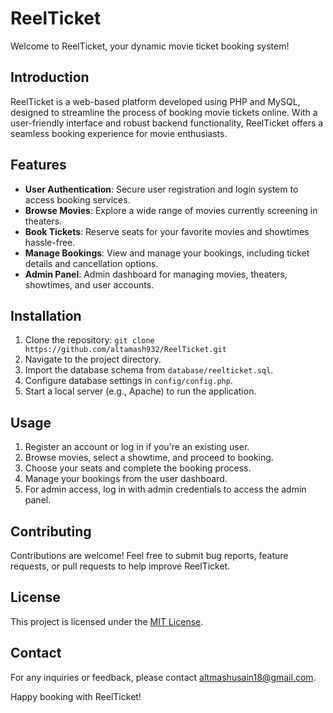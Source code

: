 # ReelTicket

Welcome to ReelTicket, your dynamic movie ticket booking system!

## Introduction
ReelTicket is a web-based platform developed using PHP and MySQL, designed to streamline the process of booking movie tickets online. With a user-friendly interface and robust backend functionality, ReelTicket offers a seamless booking experience for movie enthusiasts.

## Features
- **User Authentication**: Secure user registration and login system to access booking services.
- **Browse Movies**: Explore a wide range of movies currently screening in theaters.
- **Book Tickets**: Reserve seats for your favorite movies and showtimes hassle-free.
- **Manage Bookings**: View and manage your bookings, including ticket details and cancellation options.
- **Admin Panel**: Admin dashboard for managing movies, theaters, showtimes, and user accounts.

## Installation
1. Clone the repository: `git clone https://github.com/altamash932/ReelTicket.git`
2. Navigate to the project directory.
3. Import the database schema from `database/reelticket.sql`.
4. Configure database settings in `config/config.php`.
5. Start a local server (e.g., Apache) to run the application.

## Usage
1. Register an account or log in if you're an existing user.
2. Browse movies, select a showtime, and proceed to booking.
3. Choose your seats and complete the booking process.
4. Manage your bookings from the user dashboard.
5. For admin access, log in with admin credentials to access the admin panel.

## Contributing
Contributions are welcome! Feel free to submit bug reports, feature requests, or pull requests to help improve ReelTicket.

## License
This project is licensed under the [MIT License](LICENSE).

## Contact
For any inquiries or feedback, please contact [altmashusain18@gmail.com](mailto:altmashusain18@gmail.com).

Happy booking with ReelTicket!
